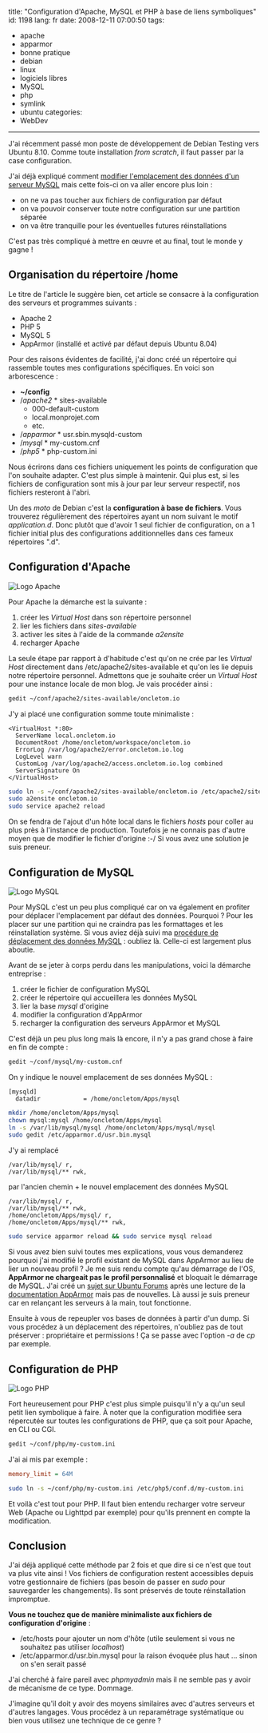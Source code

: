 title: "Configuration d'Apache, MySQL et PHP à base de liens symboliques"
id: 1198
lang: fr
date: 2008-12-11 07:00:50
tags:
- apache
- apparmor
- bonne pratique
- debian
- linux
- logiciels libres
- MySQL
- php
- symlink
- ubuntu
categories:
- WebDev
---

J'ai récemment passé mon poste de développement de Debian Testing vers Ubuntu 8.10\. Comme toute installation _from scratch_, il faut passer par la case configuration.

J'ai déjà expliqué comment [modifier l'emplacement des données d'un serveur MySQL](https://oncletom.io/2008/05/04/modifier-emplacement-donnees-serveur-mysql/) mais cette fois-ci on va aller encore plus loin :

*   on ne va pas toucher aux fichiers de configuration par défaut
*   on va pouvoir conserver toute notre configuration sur une partition séparée
*   on va être tranquille pour les éventuelles futures réinstallations

C'est pas très compliqué à mettre en œuvre et au final, tout le monde y gagne !

<!--more-->

## Organisation du répertoire /home

Le titre de l'article le suggère bien, cet article se consacre à la configuration des serveurs et programmes suivants :

*   Apache 2
*   PHP 5
*   MySQL 5
*   AppArmor (installé et activé par défaut depuis Ubuntu 8.04)

Pour des raisons évidentes de facilité, j'ai donc créé un répertoire qui rassemble toutes mes configurations spécifiques. En voici son arborescence :

*   **~/config**
  *   /_apache2_
    *   sites-available
      *   000-default-custom
      *   local.monprojet.com
      *   etc.
  *   /_apparmor_
    *   usr.sbin.mysqld-custom
  *   /_mysql_
    *   my-custom.cnf
  *   /_php5_
    *   php-custom.ini

Nous écrirons dans ces fichiers uniquement les points de configuration que l'on souhaite adapter. C'est plus simple à maintenir. Qui plus est, si les fichiers de configuration sont mis à jour par leur serveur respectif, nos fichiers resteront à l'abri.

Un des _moto_ de Debian c'est la **configuration à base de fichiers**. Vous trouverez régulièrement des répertoires ayant un nom suivant le motif _application.d_. Donc plutôt que d'avoir 1 seul fichier de configuration, on a 1 fichier initial plus des configurations additionnelles dans ces fameux répertoires ".d".

## Configuration d'Apache

![](/images/2008/12/apache-logo.gif "Logo Apache")

Pour Apache la démarche est la suivante :

1.  créer les _Virtual Host_ dans son répertoire personnel
2.  lier les fichiers dans _sites-available_
3.  activer les sites à l'aide de la commande _a2ensite_
4.  recharger Apache

La seule étape par rapport à d'habitude c'est qu'on ne crée par les _Virtual Host_ directement dans /etc/apache2/sites-available et qu'on les lie depuis notre répertoire personnel.
Admettons que je souhaite créer un _Virtual Host_ pour une instance locale de mon blog. Je vais procéder ainsi :

```bash
gedit ~/conf/apache2/sites-available/oncletom.io
```

J'y ai placé une configuration somme toute minimaliste :

```
<VirtualHost *:80>
  ServerName local.oncletom.io
  DocumentRoot /home/oncletom/workspace/oncletom.io
  ErrorLog /var/log/apache2/error.oncletom.io.log
  LogLevel warn
  CustomLog /var/log/apache2/access.oncletom.io.log combined
  ServerSignature On
</VirtualHost>
```

```bash
sudo ln -s ~/conf/apache2/sites-available/oncletom.io /etc/apache2/sites-available/oncletom.io
sudo a2ensite oncletom.io
sudo service apache2 reload
```

On se fendra de l'ajout d'un hôte local dans le fichiers _hosts_ pour coller au plus près à l'instance de production. Toutefois je ne connais pas d'autre moyen que de modifier le fichier d'origine :-/ Si vous avez une solution je suis preneur.

## Configuration de MySQL

![](/images/2007/08/powered-by-mysql-167x86.png "Logo MySQL")

Pour MySQL c'est un peu plus compliqué car on va également en profiter pour déplacer l'emplacement par défaut des données. Pourquoi ? Pour les placer sur une partition qui ne craindra pas les formattages et les réinstallation système.
Si vous aviez déjà suivi ma [procédure de déplacement des données MySQL](https://oncletom.io/2008/05/04/modifier-emplacement-donnees-serveur-mysql/) : oubliez là. Celle-ci est largement plus aboutie.

Avant de se jeter à corps perdu dans les manipulations, voici la démarche entreprise :

1.  créer le fichier de configuration MySQL
2.  créer le répertoire qui accueillera les données MySQL
3.  lier la base _mysql_ d'origine
4.  modifier la configuration d'AppArmor
5.  recharger la configuration des serveurs AppArmor et MySQL

C'est déjà un peu plus long mais là encore, il n'y a pas grand chose à faire en fin de compte :

```bash
gedit ~/conf/mysql/my-custom.cnf
```

On y indique le nouvel emplacement de ses données MySQL :

```
[mysqld]
  datadir            = /home/oncletom/Apps/mysql
```

```bash
mkdir /home/oncletom/Apps/mysql
chown mysql:mysql /home/oncletom/Apps/mysql
ln -s /var/lib/mysql/mysql /home/oncletom/Apps/mysql/mysql
sudo gedit /etc/apparmor.d/usr.bin.mysql
```

J'y ai remplacé

```
/var/lib/mysql/ r,
/var/lib/mysql/** rwk,
```

par l'ancien chemin + le nouvel emplacement des données MySQL

```
/var/lib/mysql/ r,
/var/lib/mysql/** rwk,
/home/oncletom/Apps/mysql/ r,
/home/oncletom/Apps/mysql/** rwk,
```

```bash
sudo service apparmor reload && sudo service mysql reload
```

Si vous avez bien suivi toutes mes explications, vous vous demanderez pourquoi j'ai modifié le profil existant de MySQL dans AppArmor au lieu de lier un nouveau profil ?
Je me suis rendu compte qu'au démarrage de l'OS, **AppArmor ne chargeait pas le profil personnalisé** et bloquait le démarrage de MySQL. J'ai créé un [sujet sur Ubuntu Forums](http://ubuntuforums.org/showthread.php?t=977830) après une lecture de la [documentation AppArmor](https://help.ubuntu.com/community/AppArmor) mais pas de nouvelles. Là aussi je suis preneur car en relançant les serveurs à la main, tout fonctionne.

Ensuite à vous de repeupler vos bases de données à partir d'un dump. Si vous procédez à un déplacement des répertoires, n'oubliez pas de tout préserver : propriétaire et permissions ! Ça se passe avec l'option _-a_ de _cp_ par exemple.

## Configuration de PHP

![](/images/2008/12/php.gif "Logo PHP")

Fort heureusement pour PHP c'est plus simple puisqu'il n'y a qu'un seul petit lien symbolique à faire.
À noter que la configuration modifiée sera répercutée sur toutes les configurations de PHP, que ça soit pour Apache, en CLI ou CGI.

```bash
gedit ~/conf/php/my-custom.ini
```

J'ai ai mis par exemple :
```ini
memory_limit = 64M
```

```bash
sudo ln -s ~/conf/php/my-custom.ini /etc/php5/conf.d/my-custom.ini
```

Et voilà c'est tout pour PHP. Il faut bien entendu recharger votre serveur Web (Apache ou Lighttpd par exemple) pour qu'ils prennent en compte la modification.

## Conclusion

J'ai déjà appliqué cette méthode par 2 fois et que dire si ce n'est que tout va plus vite ainsi !
Vos fichiers de configuration restent accessibles depuis votre gestionnaire de fichiers (pas besoin de passer en _sudo_ pour sauvegarder les changements). Ils sont préservés de toute réinstallation impromptue.

**Vous ne touchez que de manière minimaliste aux fichiers de configuration d'origine** :

*   /etc/hosts pour ajouter un nom d'hôte (utile seulement si vous ne souhaitez pas utiliser _localhost_)
*   /etc/apparmor.d/usr.bin.mysql pour la raison évoquée plus haut ... sinon on s'en serait passé

J'ai cherché à faire pareil avec _phpmyadmin_ mais il ne semble pas y avoir de mécanisme de ce type. Dommage.

J'imagine qu'il doit y avoir des moyens similaires avec d'autres serveurs et d'autres langages. Vous procédez à un reparamétrage systématique ou bien vous utilisez une technique de ce genre ?
